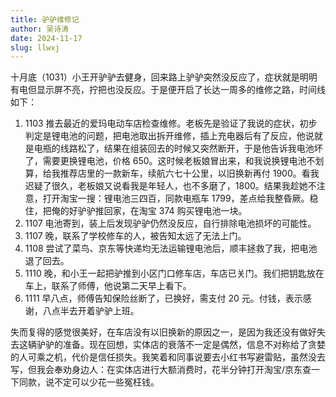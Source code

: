 ```yaml
---
title: 驴驴维修记
author: 吴诗涛
date: 2024-11-17
slug: llwxj
---
```


十月底（1031）小王开驴驴去健身，回来路上驴驴突然没反应了，症状就是明明有电但显示屏不亮，拧把也没反应。于是便开启了长达一周多的维修之路，时间线如下：

1. 1103 推去最近的爱玛电动车店检查维修。老板先是验证了我说的症状，初步判定是锂电池的问题，把电池取出拆开维修，插上充电器后有了反应，他说就是电瓶的线路松了，结果在组装回去的时候又突然断开，于是他告诉我电池坏了，需要更换锂电池，价格 650。这时候老板娘冒出来，和我说换锂电池不划算，给我推荐店里的一款新车，续航六七十公里，以旧换新再付 1900。看我迟疑了很久，老板娘又说看我是年轻人，也不多磨了，1800。结果我趁她不注意，打开淘宝一搜：锂电池三四百，同款电瓶车 1799，差点给我整昏厥。稳住，把俺的好驴驴推回家，在淘宝 374 购买锂电池一块。
1. 1107 电池寄到，装上后发现驴驴仍然没反应，自行排除电池损坏的可能性。
1. 1107 晚，联系了学校修车的人，被告知太远了无法上门。
1. 1108 尝试了菜鸟、京东等快递均无法运输锂电池后，顺丰拯救了我，把电池退了回去。
1. 1110 晚，和小王一起把驴推到小区门口修车店，车店已关门。我们把钥匙放在车上，联系了师傅，他说第二天早上看下。
1. 1111 早八点，师傅告知保险丝断了，已换好，需支付 20 元。付钱，表示感谢，八点半去开着驴驴上班。

失而复得的感觉很美好，在车店没有以旧换新的原因之一，是因为我还没有做好失去这辆驴驴的准备。现在回想，实体店的衰落不一定是偶然，信息不对称给了贪婪的人可乘之机，代价是信任损失。我笑着和同事说要去小红书写避雷贴，虽然没去写，但我会奉劝身边人：在实体店进行大额消费时，花半分钟打开淘宝/京东查一下同款，说不定可以少花一些冤枉钱。
